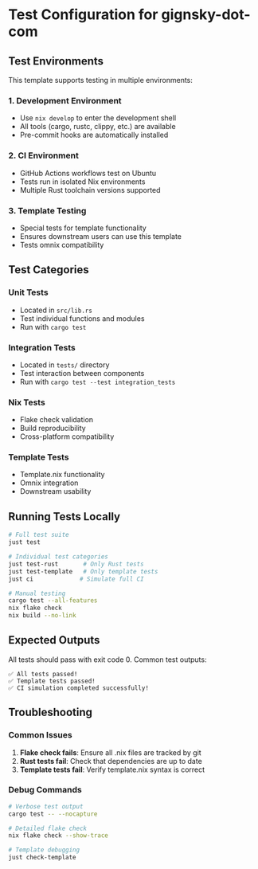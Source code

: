 # Test Configuration for gignsky-dot-com

## Test Environments

This template supports testing in multiple environments:

### 1. Development Environment
- Use `nix develop` to enter the development shell
- All tools (cargo, rustc, clippy, etc.) are available
- Pre-commit hooks are automatically installed

### 2. CI Environment
- GitHub Actions workflows test on Ubuntu
- Tests run in isolated Nix environments
- Multiple Rust toolchain versions supported

### 3. Template Testing
- Special tests for template functionality
- Ensures downstream users can use this template
- Tests omnix compatibility

## Test Categories

### Unit Tests
- Located in `src/lib.rs` 
- Test individual functions and modules
- Run with `cargo test`

### Integration Tests
- Located in `tests/` directory
- Test interaction between components
- Run with `cargo test --test integration_tests`

### Nix Tests
- Flake check validation
- Build reproducibility
- Cross-platform compatibility

### Template Tests
- Template.nix functionality
- Omnix integration
- Downstream usability

## Running Tests Locally

```bash
# Full test suite
just test

# Individual test categories
just test-rust       # Only Rust tests
just test-template   # Only template tests
just ci             # Simulate full CI

# Manual testing
cargo test --all-features
nix flake check
nix build --no-link
```

## Expected Outputs

All tests should pass with exit code 0. Common test outputs:

```
✅ All tests passed!
✅ Template tests passed!
✅ CI simulation completed successfully!
```

## Troubleshooting

### Common Issues

1. **Flake check fails**: Ensure all .nix files are tracked by git
2. **Rust tests fail**: Check that dependencies are up to date
3. **Template tests fail**: Verify template.nix syntax is correct

### Debug Commands

```bash
# Verbose test output
cargo test -- --nocapture

# Detailed flake check
nix flake check --show-trace

# Template debugging
just check-template
```
